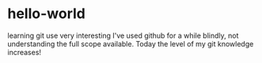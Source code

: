 # hello-world
learning git use
very interesting
I've used github for a while blindly, not understanding the full scope available. Today the level of my git knowledge increases!
